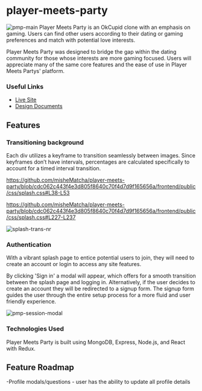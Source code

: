 # player-meets-party
![pmp-main](https://user-images.githubusercontent.com/52799217/83064345-79b74500-a016-11ea-80e7-abd14458a15f.png)
Player Meets Party is an OkCupid clone with an emphasis on gaming. Users can find other users according to their dating or gaming preferences and match with potential love interests.

Player Meets Party was designed to bridge the gap within the dating community for those whose interests are more gaming focused. Users will appreciate many of the same core features and the ease of use in Player Meets Partys' platform.

### Useful Links
- [Live Site](https://player-meets-party.herokuapp.com/)
- [Design Documents](https://github.com/misheMatcha/player-meets-party/wiki)

## Features
### Transitioning background
Each div utilizes a keyframe to transition seamlessly between images. Since keyframes don’t have intervals, percentages are calculated specifically to account for a timed interval transition.

https://github.com/misheMatcha/player-meets-party/blob/cdc062c443f4e3d805f8640c70f4d7d9f165656a/frontend/public/css/splash.css#L38-L53

https://github.com/misheMatcha/player-meets-party/blob/cdc062c443f4e3d805f8640c70f4d7d9f165656a/frontend/public/css/splash.css#L227-L237

![splash-trans-nr](https://user-images.githubusercontent.com/52799217/83064010-f138a480-a015-11ea-84e9-9a125a50741f.gif)

### Authentication
With a vibrant splash page to entice potential users to join, they will need to create an account or login to access any site features.

By clicking 'Sign in' a modal will appear, which offers for a smooth transition between the splash page and logging in. Alternatively, if the user decides to create an account they will be redirected to a signup form. The signup form guides the user through the entire setup process for a more fluid and user friendly experience.

![pmp-session-modal](https://user-images.githubusercontent.com/52799217/83065518-78871780-a018-11ea-9fd4-bc35414752a2.gif)

### Technologies Used
Player Meets Party is built using MongoDB, Express, Node.js, and React with Redux.

## Feature Roadmap
-Profile modals/questions - user has the ability to update all profile details
